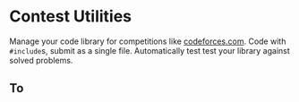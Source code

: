 # Contest Utilities
Manage your code library for competitions like [codeforces.com](http://codeforces.com). Code with `#include`s, submit as a single file. Automatically test test your library against solved problems.

## To